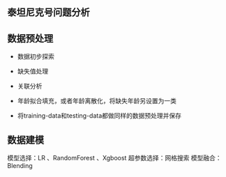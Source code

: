**泰坦尼克号问题分析**
-------------

数据预处理
-----

 - 数据初步探索
 
 - 缺失值处理
 
 - 关联分析
 
 - 年龄拟合填充，或者年龄离散化，将缺失年龄另设置为一类
 
 - 将training-data和testing-data都做同样的数据预处理并保存
 

数据建模
----
模型选择：LR 、RandomForest 、Xgboost
超参数选择：网格搜索
模型融合：Blending
